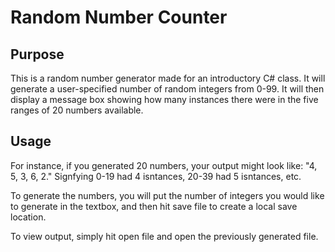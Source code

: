 # Random Number Counter

## Purpose

This is a random number generator made for an introductory C# class. It will generate a user-specified number of random integers from 0-99. It will then display a message box showing how many instances there were in the five ranges of 20 numbers available. 

## Usage

For instance, if you generated 20 numbers, your output might look like: "4, 5, 3, 6, 2." Signfying 0-19 had 4 isntances, 20-39 had 5 isntances, etc. 

To generate the numbers, you will put the number of integers you would like to generate in the textbox, and then hit save file to create a local save location.

To view output, simply hit open file and open the previously generated file.
